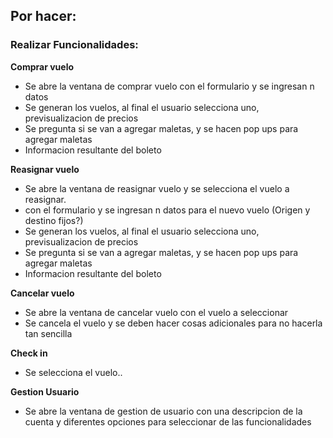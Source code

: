 ## Por hacer:

### Realizar Funcionalidades:

**Comprar vuelo**
- Se abre la ventana de comprar vuelo con el formulario y se ingresan n datos
- Se generan los vuelos, al final el usuario selecciona uno, previsualizacion de precios
- Se pregunta si se van a agregar maletas, y se hacen pop ups para agregar maletas
- Informacion resultante del boleto

**Reasignar vuelo**
- Se abre la ventana de reasignar vuelo y se selecciona el vuelo a reasignar.
- con el formulario y se ingresan n datos para el nuevo vuelo (Origen y destino fijos?)
- Se generan los vuelos, al final el usuario selecciona uno, previsualizacion de precios
- Se pregunta si se van a agregar maletas, y se hacen pop ups para agregar maletas
- Informacion resultante del boleto


**Cancelar vuelo**
- Se abre la ventana de cancelar vuelo con el vuelo a seleccionar
- Se cancela el vuelo y se deben hacer cosas adicionales para no hacerla tan sencilla


**Check in**
- Se selecciona el vuelo..

**Gestion Usuario**
- Se abre la ventana de gestion de usuario con una descripcion de la cuenta y diferentes opciones para seleccionar de las funcionalidades
